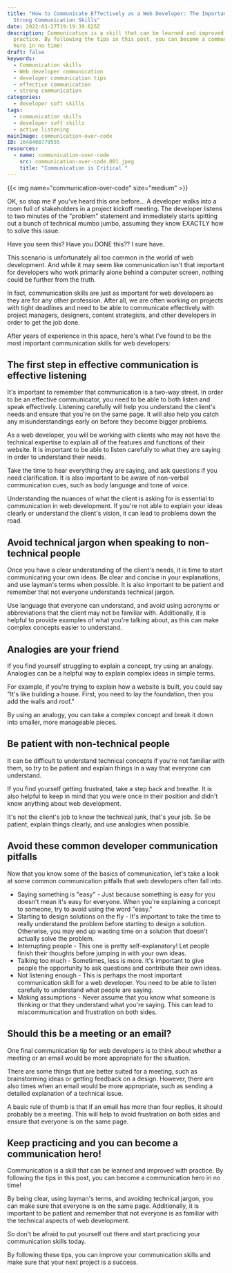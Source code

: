 ```yaml
---
title: "How to Communicate Effectively as a Web Developer: The Importance of
  Strong Communication Skills"
date: 2022-03-27T19:19:39.625Z
description: Communication is a skill that can be learned and improved with
  practice. By following the tips in this post, you can become a communication
  hero in no time!
draft: false
keywords:
  - Communication skills
  - Web developer communication
  - developer communication tips
  - effective communication
  - strong communication
categories:
  - developer soft skills
tags:
  - communication skills
  - developer soft skills
  - active listening
mainImage: communication-over-code
ID: 1648408779555
resources:
  - name: communication-over-code
    src: communication-over-code.001.jpeg
    title: "Communication is Critical "
---
```

{{< img name="communication-over-code" size="medium" >}}

OK, so stop me if you've heard this one before... A developer walks into a room full of stakeholders in a project kickoff meeting. The developer listens to two minutes of the "problem" statement and immediately starts spitting out a bunch of technical mumbo jumbo, assuming they know EXACTLY how to solve this issue.

Have you seen this? Have you DONE this?? I sure have.

This scenario is unfortunately all too common in the world of web development. And while it may seem like communication isn't that important for developers who work primarily alone behind a computer screen, nothing could be further from the truth.

In fact, communication skills are just as important for web developers as they are for any other profession. After all, we are often working on projects with tight deadlines and need to be able to communicate effectively with project managers, designers, content strategists, and other developers in order to get the job done.

After years of experience in this space, here's what I've found to be the most important communication skills for web developers:

## The first step in effective communication is effective listening

It's important to remember that communication is a two-way street. In order to be an effective communicator, you need to be able to both listen and speak effectively. Listening carefully will help you understand the client's needs and ensure that you're on the same page. It will also help you catch any misunderstandings early on before they become bigger problems.

As a web developer, you will be working with clients who may not have the technical expertise to explain all of the features and functions of their website. It is important to be able to listen carefully to what they are saying in order to understand their needs.

Take the time to hear everything they are saying, and ask questions if you need clarification. It is also important to be aware of non-verbal communication cues, such as body language and tone of voice.

Understanding the nuances of what the client is asking for is essential to communication in web development. If you're not able to explain your ideas clearly or understand the client's vision, it can lead to problems down the road.

## Avoid technical jargon when speaking to non-technical people

Once you have a clear understanding of the client's needs, it is time to start communicating your own ideas. Be clear and concise in your explanations, and use layman's terms when possible. It is also important to be patient and remember that not everyone understands technical jargon.

Use language that everyone can understand, and avoid using acronyms or abbreviations that the client may not be familiar with. Additionally, it is helpful to provide examples of what you're talking about, as this can make complex concepts easier to understand.

## Analogies are your friend

If you find yourself struggling to explain a concept, try using an analogy. Analogies can be a helpful way to explain complex ideas in simple terms.

For example, if you're trying to explain how a website is built, you could say "It's like building a house. First, you need to lay the foundation, then you add the walls and roof."

By using an analogy, you can take a complex concept and break it down into smaller, more manageable pieces.

## Be patient with non-technical people

It can be difficult to understand technical concepts if you're not familiar with them, so try to be patient and explain things in a way that everyone can understand.

If you find yourself getting frustrated, take a step back and breathe. It is also helpful to keep in mind that you were once in their position and didn't know anything about web development.

It's not the client's job to know the technical junk, that's your job. So be patient, explain things clearly, and use analogies when possible.

## Avoid these common developer communication pitfalls

Now that you know some of the basics of communication, let's take a look at some common communication pitfalls that web developers often fall into.

* Saying something is "easy" - Just because something is easy for you doesn't mean it's easy for everyone. When you're explaining a concept to someone, try to avoid using the word "easy."
* Starting to design solutions on the fly - It's important to take the time to really understand the problem before starting to design a solution. Otherwise, you may end up wasting time on a solution that doesn't actually solve the problem.
* Interrupting people - This one is pretty self-explanatory! Let people finish their thoughts before jumping in with your own ideas.
* Talking too much - Sometimes, less is more. It's important to give people the opportunity to ask questions and contribute their own ideas.
* Not listening enough - This is perhaps the most important communication skill for a web developer. You need to be able to listen carefully to understand what people are saying.
* Making assumptions - Never assume that you know what someone is thinking or that they understand what you're saying. This can lead to miscommunication and frustration on both sides.

## Should this be a meeting or an email?

One final communication tip for web developers is to think about whether a meeting or an email would be more appropriate for the situation.

There are some things that are better suited for a meeting, such as brainstorming ideas or getting feedback on a design. However, there are also times when an email would be more appropriate, such as sending a detailed explanation of a technical issue.

A basic rule of thumb is that if an email has more than four replies, it should probably be a meeting. This will help to avoid frustration on both sides and ensure that everyone is on the same page.

## Keep practicing and you can become a communication hero!

Communication is a skill that can be learned and improved with practice. By following the tips in this post, you can become a communication hero in no time!

By being clear, using layman's terms, and avoiding technical jargon, you can make sure that everyone is on the same page. Additionally, it is important to be patient and remember that not everyone is as familiar with the technical aspects of web development.

So don't be afraid to put yourself out there and start practicing your communication skills today.

By following these tips, you can improve your communication skills and make sure that your next project is a success.